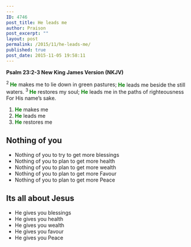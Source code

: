 ```yaml
---
---
ID: 4746
post_title: He leads me
author: Praison
post_excerpt: ""
layout: post
permalink: /2015/11/he-leads-me/
published: true
post_date: 2015-11-05 19:58:11
---
```

<strong><span class="passage-display-bcv">Psalm 23:2-3
</span><span class="passage-display-version">New King James Version (NKJV)</span></strong>
<div class="poetry">
<p class="line"><span id="en-NKJV-14238" class="text Ps-23-2"><sup class="versenum">2 </sup><span style="color: #008000;"><strong>He</strong></span> makes me to lie down in green pastures;</span>
<span class="text Ps-23-2"><span style="color: #008000;"><strong>He</strong></span> leads me beside the still waters.</span>
<span id="en-NKJV-14239" class="text Ps-23-3"><sup class="versenum">3 </sup><span style="color: #008000;"><strong>He</strong></span> restores my soul;</span>
<span class="text Ps-23-3"><span style="color: #008000;"><strong>He</strong></span> leads me in the paths of righteousness</span>
<span class="text Ps-23-3">For His name’s sake.</span></p>

<ol>
	<li class="line"><span style="color: #008000;"><strong>He</strong></span> makes me</li>
	<li class="line"><span style="color: #008000;"><strong>He</strong></span> leads me</li>
	<li class="line"><span style="color: #008000;"><strong>He</strong></span> restores me</li>
</ol>
<h2><strong>Nothing of you</strong></h2>
<ul>
	<li>Nothing of you to try to get more blessings</li>
	<li>Nothing of you to plan to get more health</li>
	<li>Nothing of you to plan to get more wealth</li>
	<li>Nothing of you to plan to get more Favour</li>
	<li>Nothing of you to plan to get more Peace</li>
</ul>
<h2><strong>Its all about Jesus</strong></h2>
<ul>
	<li>He gives you blessings</li>
	<li>He gives you health</li>
	<li>He gives you wealth</li>
	<li>He gives you favour</li>
	<li>He gives you Peace</li>
</ul>
</div>